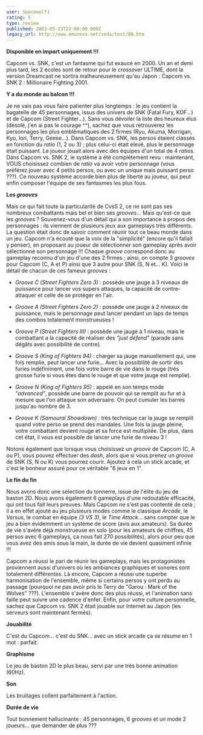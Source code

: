 ```yaml
---
user: Spacewolf1
rating: 5
type: review
published: 2003-05-23T22:00:00.000Z
legacy_url: http://www.emunova.net/veda/test/88.htm
---
```

**Disponible en import uniquement !!!**  

  

Capcom vs. SNK, c'est un fantasme qui fut exaucé en 2000\. Un an et demi plus tard, les 2 écoles sont de retour pour le _crossover_ ULTIME, dont la version Dreamcast ne sortira malheureusement qu'au Japon : Capcom vs. SNK 2 : Millionaire Fighting 2001\.  

  

**Y a du monde au balcon !!!**  

Je ne vais pas vous faire patienter plus longtemps : le jeu contient la bagatelle de 45 personnages, issus des univers de SNK (Fatal Fury, KOF...) et de Capcom (Street Fighter...). Sans vous dévoiler la liste des heureux élus (désolé, j'en ai pas le courage ^^), sachez que vous retrouverez les personnages les plus emblématiques des 2 firmes (Ryu, Akuma, Morrigan, Kyo, Iori, Terry, Geese...). Dans Capcom vs. SNK, les persos étaient classés en fonction du _ratio_ (1, 2 ou 3) ; plus celui-ci était élevé, plus le personnage était puissant. Le joueur jouait alors avec des équipes d'un total de 4 _ratios_. Dans Capcom vs. SNK 2, le système a été complétement revu : maintenant, VOUS choisissez combien de _ratio_ va avoir votre personnage (vous préférez jouer avec 4 petits persos, ou avec un unique mais puissant perso ???). Ce nouveau système accorde bien plus de liberté au joueur, qui peut enfin composer l'équipe de ses fantasmes les plus fous.  

  

  

**Les _grooves_**  

Mais ce qui fait toute la particularité de CvsS 2, ce ne sont pas ses nombreux combattants mais bel et bien ses _grooves_... Mais qu'est-ce que les _grooves_ ? Souvenez-vous d'un détail qui a son importance à propos des personnages : ils viennent de plusieurs jeux aux gameplays très différents. La question était donc de savoir comment réunir tout ce beau monde dans un jeu. Capcom n'a écouté que la voix de la "simplicité" (encore qu'il fallait y penser), en proposant au joueur de sélectionner son gameplay après avoir sélectionné son personnage !!! Chaque _groove_ correspond donc au gameplay reconnu d'un jeu d'une des 2 firmes ; ainsi, on compte 3 _grooves_ pour Capcom (C, A et P) ainsi que 3 autre pour SNK (S, N et... K). Voici le détail de chacun de ces fameux _grooves_ :  


  

* _Groove C (Street Fighters Zero 3)_ : possède une jauge à 3 niveaux de puissance pour lancer vos supers attaques, la capacité de contre-attaquer et celle de se protéger en l'air.  

* _Groove A (Street Fighters Zero 2)_ : possède une jauge à 2 niveaux de puissance, mais le personnage peut lancer pendant un laps de temps des combos totalement monstrueuses !  

* _Groove P (Street Fighters III)_ : possède une jauge à 1 niveau, mais le combattant a la capacité de réaliser des _"just défend"_ (parade sans dégâts avec possibilité de contre).  

* _Groove S (King of Fighters 94)_ : charger sa jauge manuellement qui, une fois remplie, peut lancer une furie... Avec la possibilité de sortir des furies indéfiniment, une fois votre barre de vie dans le rouge (très grosse furie si vous êtes dans le rouge et que votre jauge est remplie).  

* _Groove N (King of Fighters 95)_ : appelé en son temps mode _"advanced"_, possède une barre de pouvoir qui se remplit au fur et à mesure que l'on attaque son adversaire. On peut cumuler les barres jusqu'au nombre de 3\.  

* _Groove K (Samouraï Showdown)_ : très technique car la jauge se remplit quand votre perso se prend des mandales. Une fois la jauge pleine, votre combattant devient rouge et sa force est multipliée. De plus, dans cet état, il vous est possible de lancer une furie de niveau 3 !  

  

Notons également que lorsque vous choisissez un _groove_ de Capcom (C, A ou P), vous pouvez effectuer des _dash_, alors que si vous prenez un _groove_ de SNK (S, N ou K) vous pourrez courir. Ajoutez à cela un stick arcade, et c'est le bonheur assuré pour ce véritable "6 jeux en 1".  

  

**Le fin du fin**  

Nous avons donc une sélection du tonnerre, issue de l'élite du jeu de baston 2D. Nous avons également 6 gameplays d'une redoutable efficacité, qui ont tous fait leurs preuves. Mais Capcom ne s'est pas contenté de cela ; il a en effet ajouté au jeu plusieurs modes comme le classique _Arcade_, le _Versus_, le combat en équipe _(3 VS 3)_, le _Time Attack_... sans compter que le jeu a bien évidemment un système de score (avis aux amateurs). Sa durée de vie s'avère déjà monstrueuse en solo (pour les amateurs de chiffres, 45 persos avec 6 gameplays, ça nous fait 270 possibilités), alors pour peu que vous avez des amis sous la main, la durée de vie devient quasiment infinie !!!  

Capcom a réussi le pari de réunir les gameplays, mais les protagonistes proviennent aussi d'univers où les ambiances graphiques et sonores sont totalement différentes. Là encore, Capcom a réussi une superbe harmonisation de l'ensemble, même si certains persos y ont perdu au passage (pourquoi ne pas avoir pris le Terry de "Garou : Mark of the Wolves" ???). L'ensemble s'avère donc des plus réussi, et l'animation sans faille peut suivre une cadence d'enfer. Enfin, pour votre culture personnelle, sachez que Capcom vs. SNK 2 était jouable sur Internet au Japon (les serveurs sont maintenant fermés).  

  

  

**Jouabilité**  

C'est du Capcom... c'est du SNK... avec un stick arcade ça se résume en 1 mot : parfait.  

**Graphisme**  

Le jeu de baston 2D le plus beau, servi par une très bonne animation (60Hz).  

**Son**  

Les bruitages collent parfaitement à l'action.  

**Durée de vie**  

Tout bonnement hallucinante : 45 personnages, 6 _grooves_ et un mode 2 joueurs... que demander de plus ???